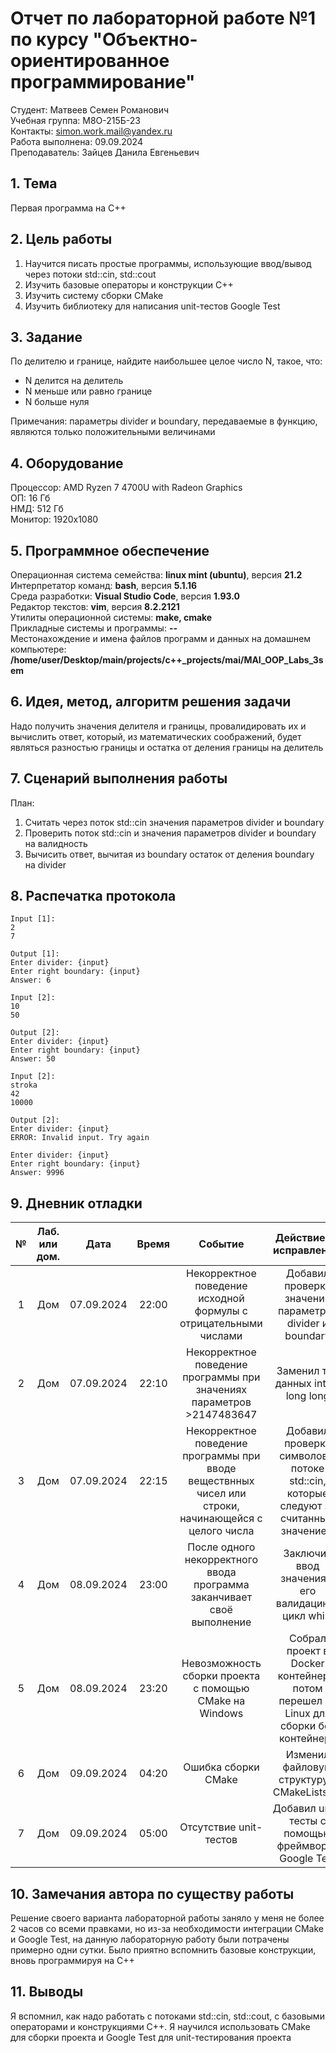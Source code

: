 # Отчет по лабораторной работе №1 по курсу "Объектно-ориентированное программирование"

Студент: Матвеев Семен Романович \
Учебная группа: M8О-215Б-23 \
Контакты: simon.work.mail@yandex.ru \
Работа выполнена: 09.09.2024\
Преподаватель: Зайцев Данила Евгеньевич

## 1. Тема

Первая программа на C++

## 2. Цель работы

1) Научится писать простые программы, использующие ввод/вывод через потоки std::cin, std::cout
2) Изучить базовые операторы и конструкции C++
3) Изучить систему сборки CMake
4) Изучить библиотеку для написания unit-тестов Google Test

## 3. Задание

По делителю и границе, найдите наибольшее целое число N, такое, что:
- N делится на делитель
- N меньше или равно границе
- N больше нуля
 
Примечания: параметры divider и boundary, передаваемые в функцию, являются только положительными
величинами

## 4. Оборудование

Процессор: AMD Ryzen 7 4700U with Radeon Graphics \
ОП: 16 Гб \
НМД: 512 Гб \
Монитор: 1920x1080

## 5. Программное обеспечение

Операционная система семейства: **linux mint (ubuntu)**, версия **21.2** \
Интерпретатор команд: **bash**, версия **5.1.16** \
Среда разработки: **Visual Studio Code**, версия **1.93.0** \
Редактор текстов: **vim**, версия **8.2.2121** \
Утилиты операционной системы: **make, cmake** \
Прикладные системы и программы: **--** \
Местонахождение и имена файлов программ и данных на домашнем компьютере: **/home/user/Desktop/main/projects/c++_projects/mai/MAI_OOP_Labs_3sem**

## 6. Идея, метод, алгоритм решения задачи

Надо получить значения делителя и границы, провалидировать их и вычислить ответ, который, из математических соображений, будет являться разностью границы и остатка от деления границы на делитель

## 7. Сценарий выполнения работы

План:

1. Считать через поток std::cin значения параметров divider и boundary 
2. Проверить поток std::cin и значения параметров divider и boundary на валидность
3. Вычисить ответ, вычитая из boundary остаток от деления boundary на divider

## 8. Распечатка протокола

```
Input [1]:
2
7

Output [1]:
Enter divider: {input}
Enter right boundary: {input}
Answer: 6

Input [2]:
10
50

Output [2]:
Enter divider: {input}
Enter right boundary: {input}
Answer: 50

Input [2]:
stroka
42
10000

Output [2]:
Enter divider: {input}
ERROR: Invalid input. Try again

Enter divider: {input}
Enter right boundary: {input}
Answer: 9996
```

## 9. Дневник отладки

| №   | Лаб. или дом. | Дата       | Время | Событие                                                                                                        | Действие по исправлению | Примечание |
|:---:|:-------------:|:----------:|:-----:|:--------------------------------------------------------------------------------------------------------------:|:-----------------------:|:----------:|
| 1 | Дом | 07.09.2024 | 22:00 | Некорректное поведение исходной формулы с отрицательными числами | Добавил проверку значений параметров divider и boundary |  |
| 2 | Дом | 07.09.2024 | 22:10 | Некорректное поведение программы при значениях параметров >2147483647 | Заменил тип данных int на long long |   |
| 3 | Дом | 07.09.2024 | 22:15 | Некорректное поведение программы при вводе веществнных чисел или строки, начинающейся с целого числа | Добавил проверку символов в потоке std::cin, которые следуют за считанным значением |   |
| 4 | Дом | 08.09.2024 | 23:00 | После одного некорректного ввода программа заканчивает своё выполнение | Заключил ввод значения и его валидацию в цикл while |   |
| 5 | Дом | 08.09.2024 | 23:20 | Невозможность сборки проекта с помощью CMake на Windows | Собрал проект в Docker контейнере, потом перешел на Linux для сборки без контейнера | Перед этим потратил 5 часов в попытках подружить CMake и особенно Google Test с Windows |
| 6 | Дом | 09.09.2024 | 04:20 | Ошибка сборки CMake | Изменил файловую структуру и CMakeLists.txt |   |
| 7 | Дом | 09.09.2024 | 05:00 | Отсутствие unit-тестов | Добавил unit-тесты с помощью фреймворка Google Test |   |


## 10. Замечания автора по существу работы

Решение своего варианта лабораторной работы заняло у меня не более 2 часов со всеми правками, но из-за необходимости интеграции CMake и Google Test, на данную лабораторную работу были потрачены примерно одни сутки. Было приятно вспомнить базовые конструкции, вновь программируя на C++

## 11. Выводы

Я вспомнил, как надо работать с потоками std::cin, std::cout, с базовыми операторами и конструкциями C++. Я научился использовать CMake для сборки проекта и Google Test для unit-тестирования проекта